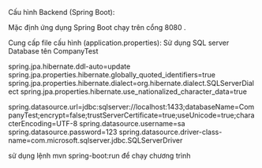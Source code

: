 Cấu hình Backend (Spring Boot):


Mặc định ứng dụng Spring Boot chạy trên cổng 8080 .


Cung cấp file cấu hình (application.properties):
Sử dụng SQL server
Database tên CompanyTest

spring.jpa.hibernate.ddl-auto=update
spring.jpa.properties.hibernate.globally_quoted_identifiers=true
spring.jpa.properties.hibernate.dialect=org.hibernate.dialect.SQLServerDialect
spring.jpa.properties.hibernate.use_nationalized_character_data=true
 

spring.datasource.url=jdbc:sqlserver://localhost:1433;databaseName=CompanyTest;encrypt=false;trustServerCertificate=true;useUnicode=true;characterEncoding=UTF-8
spring.datasource.username=sa
spring.datasource.password=123
spring.datasource.driver-class-name=com.microsoft.sqlserver.jdbc.SQLServerDriver

sử dụng lệnh mvn spring-boot:run để chạy chương trình



